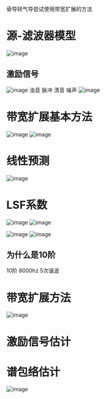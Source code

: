骨导转气导尝试使用带宽扩展的方法
# 源-滤波器模型
![image](https://cdn.staticaly.com/gh/andyye1999/image-hosting@master/20221020/image.3xj8e9ohh860.webp)
## 激励信号
![image](https://cdn.staticaly.com/gh/andyye1999/image-hosting@master/20221020/image.7kpv1hv5w0w0.webp)
浊音 脉冲
清音 噪声
![image](https://cdn.staticaly.com/gh/andyye1999/image-hosting@master/20221020/image.73acn41hrtk0.webp)
# 带宽扩展基本方法
![image](https://cdn.staticaly.com/gh/andyye1999/image-hosting@master/20221020/image.5b33sup6sog0.webp)
![image](https://cdn.staticaly.com/gh/andyye1999/image-hosting@master/20221020/image.4gzescp7sya0.webp)
# 线性预测
![image](https://cdn.staticaly.com/gh/andyye1999/image-hosting@master/20221020/image.6fubfroenvk0.webp)
# LSF系数
![image](https://cdn.staticaly.com/gh/andyye1999/image-hosting@master/20221020/image.4g4746syuly0.webp)
![image](https://cdn.staticaly.com/gh/andyye1999/image-hosting@master/20221020/image.shprutvgey8.webp)



![image](https://cdn.staticaly.com/gh/andyye1999/image-hosting@master/20221020/image.3fq8dejm53e0.webp)
![image](https://cdn.staticaly.com/gh/andyye1999/image-hosting@master/20221020/image.3vfm2adxpay0.webp)

## 为什么是10阶


10阶 8000hz 5次谐波


# 带宽扩展方法
![image](https://cdn.staticaly.com/gh/andyye1999/image-hosting@master/20221020/image.7jg9ud899880.webp)
# 激励信号估计




# 谱包络估计
![image](https://cdn.staticaly.com/gh/andyye1999/image-hosting@master/20221020/image.5l7f7g1nfak0.webp)
